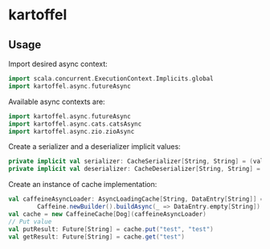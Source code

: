 # kartoffel

## Usage

Import desired async context:

```scala
import scala.concurrent.ExecutionContext.Implicits.global
import kartoffel.async.futureAsync
```

Available async contexts are:

```scala
import kartoffel.async.futureAsync
import kartoffel.async.cats.catsAsync
import kartoffel.async.zio.zioAsync
```

Create a serializer and a deserializer implicit values:

```scala
private implicit val serializer: CacheSerializer[String, String] = (value: String) => value
private implicit val deserializer: CacheDeserializer[String, String] = (serialized: String) => serialized
```

Create an instance of cache implementation:

```scala
val caffeineAsyncLoader: AsyncLoadingCache[String, DataEntry[String]] =
        Caffeine.newBuilder().buildAsync(_ => DataEntry.empty[String])
val cache = new CaffeineCache[Dog](caffeineAsyncLoader)
// Put value
val putResult: Future[String] = cache.put("test", "test")
val getResult: Future[String] = cache.get("test")
```

